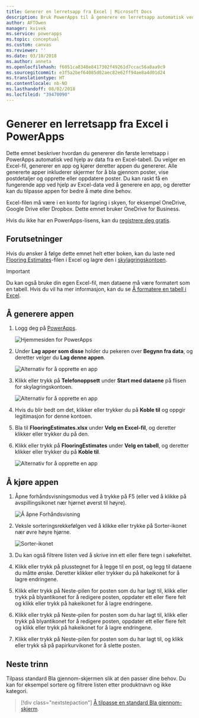 ```yaml
---
title: Generer en lerretsapp fra Excel | Microsoft Docs
description: Bruk PowerApps til å generere en lerretsapp automatisk ved hjelp av en Excel-fil som er lagret på en skylagringskonto.
author: AFTOwen
manager: kvivek
ms.service: powerapps
ms.topic: conceptual
ms.custom: canvas
ms.reviewer: ''
ms.date: 03/18/2018
ms.author: anneta
ms.openlocfilehash: f6051ca8348e8417302f49261d7ccac56a8aa9c9
ms.sourcegitcommit: e3f5a2bef64085d02aec82e62ff94ae8a4d01d24
ms.translationtype: HT
ms.contentlocale: nb-NO
ms.lasthandoff: 08/02/2018
ms.locfileid: "39470090"
---
```

# <a name="generate-a-canvas-app-from-excel-in-powerapps"></a>Generer en lerretsapp fra Excel i PowerApps

Dette emnet beskriver hvordan du genererer din første lerretsapp i PowerApps automatisk ved hjelp av data fra en Excel-tabell. Du velger en Excel-fil, genererer en app og kjører deretter appen du genererer. Alle genererte apper inkluderer skjermer for å bla gjennom poster, vise postdetaljer og opprette eller oppdatere poster. Du kan raskt få en fungerende app ved hjelp av Excel-data ved å generere en app, og deretter kan du tilpasse appen for bedre å møte dine behov. 

Excel-filen må være i en konto for lagring i skyen, for eksempel OneDrive, Google Drive eller Dropbox. Dette emnet bruker OneDrive for Business.

Hvis du ikke har en PowerApps-lisens, kan du [registrere deg gratis](../signup-for-powerapps.md).

## <a name="prerequisites"></a>Forutsetninger ##
Hvis du ønsker å følge dette emnet helt etter boken, kan du laste ned [Flooring Estimates](https://az787822.vo.msecnd.net/documentation/get-started-from-data/FlooringEstimates.xlsx)-filen i Excel og lagre den i [skylagringskontoen](connections/cloud-storage-blob-connections.md).

> [!IMPORTANT]
> Du kan også bruke din egen Excel-fil, men dataene må være formatert som en tabell. Hvis du vil ha mer informasjon, kan du se [Å formatere en tabell i Excel](how-to-excel-tips.md). 

## <a name="generate-the-app"></a>Å generere appen
1. Logg deg på [PowerApps](https://web.powerapps.com?utm_source=padocs&utm_medium=linkinadoc&utm_campaign=referralsfromdoc).

    ![Hjemmesiden for PowerApps](./media/get-started-create-from-data/sign-in.png)

1. Under **Lag apper som disse** holder du pekeren over **Begynn fra data**, og deretter velger du **Lag denne appen**.

    ![Alternativ for å opprette en app](./media/get-started-create-from-data/make-this-app.png)

1. Klikk eller trykk på **Telefonoppsett** under **Start med dataene** på flisen for skylagringskontoen.

    ![Alternativ for å opprette en app](./media/get-started-create-from-data/odfb-tile.png)

1. Hvis du blir bedt om det, klikker eller trykker du på **Koble til** og oppgir legitimasjon for denne kontoen.

1. Bla til **FlooringEstimates.xlsx** under **Velg en Excel-fil**, og deretter klikker eller trykker du på den. 

1. Klikk eller trykk på **FlooringEstimates** under **Velg en tabell**, og deretter klikker eller trykker du på **Koble til**.

    ![Alternativ for å opprette en app](./media/get-started-create-from-data/choose-table.png)

## <a name="run-the-app"></a>Å kjøre appen
1. Åpne forhåndsvisningsmodus ved å trykke på F5 (eller ved å klikke på avspillingsikonet nær hjørnet øverst til høyre).

    ![Å åpne Forhåndsvisning](./media/get-started-create-from-data/open-preview.png)

1. Veksle sorteringsrekkefølgen ved å klikke eller trykke på Sorter-ikonet nær øvre høyre hjørne.

    ![Sorter-ikonet](./media/get-started-create-from-data/sort-icon.png)

1. Du kan også filtrere listen ved å skrive inn ett eller flere tegn i søkefeltet.

1. Klikk eller trykk på plusstegnet for å legge til en post, og legg til dataene du måtte ønske. Deretter klikker eller trykker du på hakeikonet for å lagre endringene.

1. Klikk eller trykk på Neste-pilen for posten som du har lagt til, klikk eller trykk på blyantikonet for å redigere posten, oppdater ett eller flere felt og klikk eller trykk på hakeikonet for å lagre endringene.

1. Klikk eller trykk på Neste-pilen for posten som du har lagt til, klikk eller trykk på blyantikonet for å redigere posten, oppdater ett eller flere felt og klikk eller trykk på hakeikonet for å lagre endringene.

1. Klikk eller trykk på Neste-pilen for posten som du har lagt til, og klikk eller trykk så på papirkurvikonet for å slette posten.

## <a name="next-steps"></a>Neste trinn
Tilpass standard Bla gjennom-skjermen slik at den passer dine behov. Du kan for eksempel sortere og filtrere listen etter produktnavn og ikke kategori.

> [!div class="nextstepaction"]
> [Å tilpasse en standard Bla gjennom-skjerm](customize-layout-sharepoint.md).